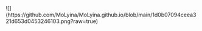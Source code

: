 <html>
<head>    
    <title>TO 怡宝</title        
<body>
![](https://github.com/MoLyina/MoLyina.github.io/blob/main/1d0b07094ceea321d653d0453246103.png?raw=true)
<body>
</html>
